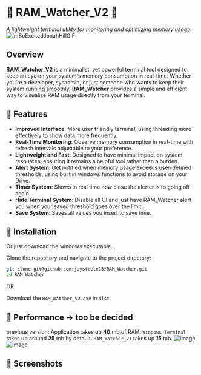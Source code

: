 
# 🦾 RAM_Watcher_V2 🦾
*A lightweight terminal utility for monitoring and optimizing memory usage.*
![ImSoExcitedJonahHillGIF](https://github.com/user-attachments/assets/9aa7b315-f07c-47f4-bb6c-754008134cbc)

## Overview
**RAM_Watcher_V2** is a minimalist, yet powerful terminal tool designed to keep an eye on your system's memory consumption in real-time. Whether you're a developer, sysadmin, or just someone who wants to keep their system running smoothly, **RAM_Watcher** provides a simple and efficient way to visualize RAM usage directly from your terminal.
## 🚀 Features
- **Improved Interface**: More user friendly terminal, using threading more effectively to show data more frequently.
- **Real-Time Monitoring**: Observe memory consumption in real-time with refresh intervals adjustable to your preference.
- **Lightweight and Fast**: Designed to have minimal impact on system resources, ensuring it remains a helpful tool rather than a burden.
- **Alert System**: Get notified when memory usage exceeds user-defined thresholds, using built in windows functions to avoid storage on your Drive.
- **Timer System**: Shows in real time how close the alerter is to going off again.
- **Hide Terminal System**: Disable all UI and just have RAM_Watcher alert you when your saved threshold goes over the limit.
- **Save System**: Saves all values you insert to save time.

## 🌿 Installation
Or just download the windows executable...

Clone the repository and navigate to the project directory:

```bash
git clone git@github.com:jaysteele13/RAM_Watcher.git
cd RAM_Watcher
```

OR

Download the `RAM_Watcher_V2.exe` in `dist`. 

## 🎩 Performance -> too be decided
previous version:
Application takes up **40** mb of RAM. `Windows Terminal` takes up around **25** mb by default. `RAM_Watcher_V1` takes up **15** mb.
![image](https://github.com/user-attachments/assets/f277c255-c98d-4669-9c7d-dbd38b9d62ed)
![image](https://github.com/user-attachments/assets/9c24fbfa-6dba-476b-89a3-b7bbb9f2a232)

## 📸 Screenshots
